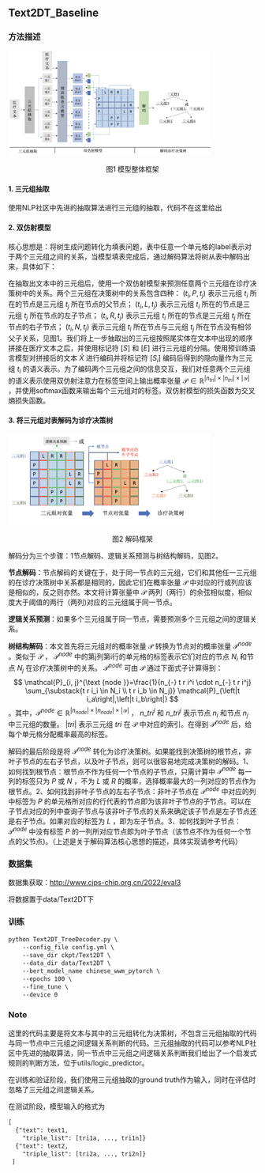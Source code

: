 ## Text2DT_Baseline

### 方法描述

<img src="image/frame.png" style="zoom:40%;" />

<p align="center"> 图1 模型整体框架 </p>

#### 1. 三元组抽取

使用NLP社区中先进的抽取算法进行三元组的抽取，代码不在这里给出

#### 2. 双仿射模型

核心思想是：将树生成问题转化为填表问题，表中任意一个单元格的label表示对于两个三元组之间的关系，当模型填表完成后，通过解码算法将树从表中解码出来，具体如下：

在抽取出文本中的三元组后，使用一个双仿射模型来预测任意两个三元组在诊疗决策树中的关系。两个三元组在决策树中的关系包含四种： $(t_i,P,t_j)$ 表示三元组 $t_i$ 所在的节点是三元组 $t_j$ 所在节点的父节点； $(t_i,L,t_j)$ 表示三元组 $t_i$ 所在的节点是三元组 $t_j$ 所在节点的左子节点； $(t_i,R,t_j)$ 表示三元组 $t_i$ 所在的节点是三元组 $t_j$ 所在节点的右子节点； $(t_i,N,t_j)$ 表示三元组 $t_i$ 所在节点与三元组 $t_j$ 所在节点没有相邻父子关系，见图1。我们将上一步抽取出的三元组按照尾实体在文本中出现的顺序拼接在医疗文本之后，并使用标记符  $[S]$ 和 $[E]$  进行三元组的分隔。使用预训练语言模型对拼接后的文本 $\hat{X}$ 进行编码并将标记符 $[S_i]$ 编码后得到的隐向量作为三元组 $t_i$ 的语义表示。为了编码两个三元组之间的信息交互，我们对任意两个三元组的语义表示使用双仿射注意力在标签空间上输出概率张量 $\mathcal{P} \in \mathbb{R}^{|n_{tri}| \times|n_{tri}| \times|\mathcal{Y}|}$ ，并使用softmax函数来输出每个三元组对的标签。双仿射模型的损失函数为交叉熵损失函数。

#### 3. 将三元组对表解码为诊疗决策树

<img src="image/decoder.png" style="zoom:40%;" />

<p align="center"> 图2 解码框架 </p>

解码分为三个步骤：1节点解码、逻辑关系预测与树结构解码，见图2。

 __节点解码__：节点解码的关键在于，处于同一节点的三元组，它们和其他任一三元组的在诊疗决策树中关系都是相同的，因此它们在概率张量 $\mathcal{P}$ 中对应的行或列应该是相似的，反之则亦然。本文将计算张量中 $\mathcal{P}$ 两列（两行）的余弦相似度，相似度大于阈值的两行（两列)对应的三元组属于同一节点。

 __逻辑关系预测__：如果多个三元组属于同一节点，需要预测多个三元组之间的逻辑关系。

 __树结构解码__：本文首先将三元组对的概率张量 $\mathcal{P}$ 转换为节点对的概率张量 $\mathcal{P}^{node}$ 。类似于 $\mathcal{P}$ ， $\mathcal{P}^{node}$ 中的第j列第i行的单元格的标签表示它们对应的节点 $N_i$ 和节点 $N_j$ 在诊疗决策树中的关系。 $\mathcal{P}^{node}$ 可由 $\mathcal{P}$ 通过下面式子计算得到： $$
\mathcal{P}_{i, j}^{\text {node }}=\frac{1}{n_{-} t r i^i \cdot n_{-} t r i^j} \sum_{\substack{t r i_i \in N_i \\ t r i_b \in N_j}} \mathcal{P}_{\left|t i_a\right|,\left|t i_b\right|} $$ 。其中，$\mathcal{P}^{node} \in \mathbb{R}^{|n_{node}| \times|n_{node}| \times|\mathcal{Y}|}$ ， $n\_{tri}^{i}$ 和 $n\_{tri}^{j}$ 表示节点 $n_i$ 和节点 $n_j$ 中三元组的数量。 $|tri|$ 表示三元组 $tri$  在 $\mathcal{P}$ 中对应的索引。在得到 $\mathcal{P}^{node}$ 后，给每个单元格分配概率最高的标签。

解码的最后阶段是将 $\mathcal{P}^{node}$ 转化为诊疗决策树。如果能找到决策树的根节点，非叶子节点的左右子节点，以及叶子节点，则可以很容易地完成决策树的解码。1、如何找到根节点：根节点不作为任何一个节点的子节点，只需计算中 $\mathcal{P}^{node}$ 每一列的标签只为 $P$ 或 $N$ ，不为 $L$ 或 $R$ 的概率，选择概率最大的一列对应的节点作为根节点。2、如何找到非叶子节点的左右子节点：非叶子节点在 $\mathcal{P}^{node}$ 中对应的列中标签为 $P$ 的单元格所对应的行代表的节点即为该非叶子节点的子节点。可以在子节点对应的列中查询子节点与该非叶子节点的关系来确定该子节点是左子节点还是右子节点。如果对应的标签为 $L$ ，即为左子节点。3、如何找到叶子节点： $\mathcal{P}^{node}$ 中没有标签 $P$ 的一列所对应节点即为叶子节点（该节点不作为任何一个节点的父节点)。（上述是关于解码算法核心思想的描述，具体实现请参考代码）

### 数据集

数据集获取：http://www.cips-chip.org.cn/2022/eval3

将数据置于data/Text2DT下

### 训练

```
python Text2DT_TreeDecoder.py \
    --config_file config.yml \
    --save_dir ckpt/Text2DT \
    --data_dir data/Text2DT \
    --bert_model_name chinese_wwm_pytorch \
    --epochs 100 \
    --fine_tune \
    --device 0
```

### Note

这里的代码主要是将文本与其中的三元组转化为决策树，不包含三元组抽取的代码与同一节点中三元组之间逻辑关系判断的代码。三元组抽取的代码可以参考NLP社区中先进的抽取算法，同一节点中三元组之间逻辑关系判断我们给出了一个启发式规则的判断方法，位于utils/logic_predictor。

在训练和验证阶段，我们使用三元组抽取的ground truth作为输入，同时在评估时忽略了三元组之间逻辑关系。

在测试阶段，模型输入的格式为

```
[
  {"text": text1,
    "triple_list": [tri1a, ..., tri1n]}
  {"text": text2,
    "triple_list": [tri2a, ..., tri2n]}
 ]
```

